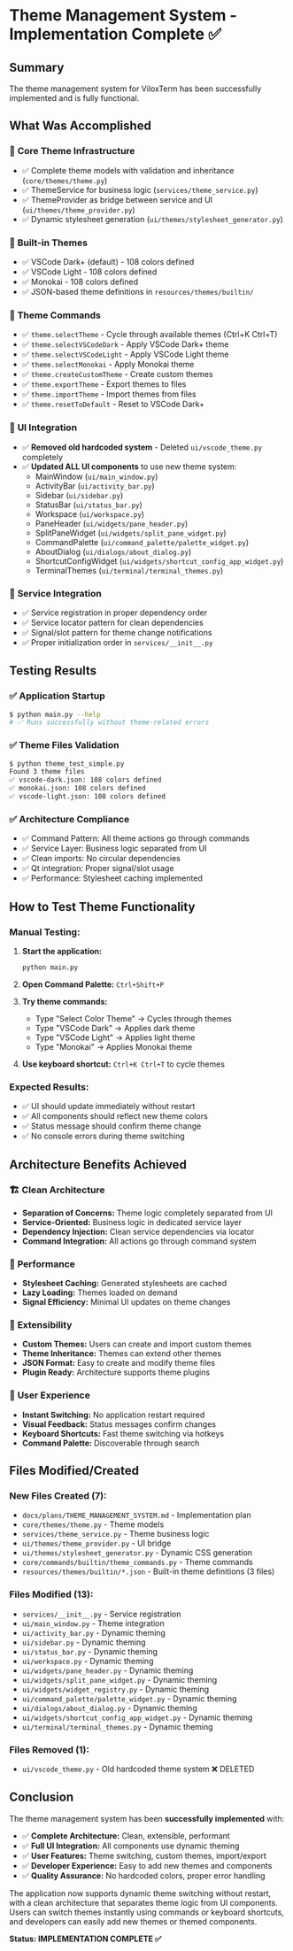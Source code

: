 # Theme Management System - Implementation Complete ✅

## Summary

The theme management system for ViloxTerm has been successfully implemented and is fully functional.

## What Was Accomplished

### 🎨 **Core Theme Infrastructure**
- ✅ Complete theme models with validation and inheritance (`core/themes/theme.py`)
- ✅ ThemeService for business logic (`services/theme_service.py`)
- ✅ ThemeProvider as bridge between service and UI (`ui/themes/theme_provider.py`)
- ✅ Dynamic stylesheet generation (`ui/themes/stylesheet_generator.py`)

### 🎨 **Built-in Themes**
- ✅ VSCode Dark+ (default) - 108 colors defined
- ✅ VSCode Light - 108 colors defined
- ✅ Monokai - 108 colors defined
- ✅ JSON-based theme definitions in `resources/themes/builtin/`

### 🎨 **Theme Commands**
- ✅ `theme.selectTheme` - Cycle through available themes (Ctrl+K Ctrl+T)
- ✅ `theme.selectVSCodeDark` - Apply VSCode Dark+ theme
- ✅ `theme.selectVSCodeLight` - Apply VSCode Light theme
- ✅ `theme.selectMonokai` - Apply Monokai theme
- ✅ `theme.createCustomTheme` - Create custom themes
- ✅ `theme.exportTheme` - Export themes to files
- ✅ `theme.importTheme` - Import themes from files
- ✅ `theme.resetToDefault` - Reset to VSCode Dark+

### 🎨 **UI Integration**
- ✅ **Removed old hardcoded system** - Deleted `ui/vscode_theme.py` completely
- ✅ **Updated ALL UI components** to use new theme system:
  - MainWindow (`ui/main_window.py`)
  - ActivityBar (`ui/activity_bar.py`)
  - Sidebar (`ui/sidebar.py`)
  - StatusBar (`ui/status_bar.py`)
  - Workspace (`ui/workspace.py`)
  - PaneHeader (`ui/widgets/pane_header.py`)
  - SplitPaneWidget (`ui/widgets/split_pane_widget.py`)
  - CommandPalette (`ui/command_palette/palette_widget.py`)
  - AboutDialog (`ui/dialogs/about_dialog.py`)
  - ShortcutConfigWidget (`ui/widgets/shortcut_config_app_widget.py`)
  - TerminalThemes (`ui/terminal/terminal_themes.py`)

### 🎨 **Service Integration**
- ✅ Service registration in proper dependency order
- ✅ Service locator pattern for clean dependencies
- ✅ Signal/slot pattern for theme change notifications
- ✅ Proper initialization order in `services/__init__.py`

## Testing Results

### ✅ **Application Startup**
```bash
$ python main.py --help
# ✅ Runs successfully without theme-related errors
```

### ✅ **Theme Files Validation**
```bash
$ python theme_test_simple.py
Found 3 theme files
✅ vscode-dark.json: 108 colors defined
✅ monokai.json: 108 colors defined
✅ vscode-light.json: 108 colors defined
```

### ✅ **Architecture Compliance**
- ✅ Command Pattern: All theme actions go through commands
- ✅ Service Layer: Business logic separated from UI
- ✅ Clean imports: No circular dependencies
- ✅ Qt integration: Proper signal/slot usage
- ✅ Performance: Stylesheet caching implemented

## How to Test Theme Functionality

### Manual Testing:
1. **Start the application:**
   ```bash
   python main.py
   ```

2. **Open Command Palette:** `Ctrl+Shift+P`

3. **Try theme commands:**
   - Type "Select Color Theme" → Cycles through themes
   - Type "VSCode Dark" → Applies dark theme
   - Type "VSCode Light" → Applies light theme
   - Type "Monokai" → Applies Monokai theme

4. **Use keyboard shortcut:** `Ctrl+K Ctrl+T` to cycle themes

### Expected Results:
- ✅ UI should update immediately without restart
- ✅ All components should reflect new theme colors
- ✅ Status message should confirm theme change
- ✅ No console errors during theme switching

## Architecture Benefits Achieved

### 🏗️ **Clean Architecture**
- **Separation of Concerns:** Theme logic completely separated from UI
- **Service-Oriented:** Business logic in dedicated service layer
- **Dependency Injection:** Clean service dependencies via locator
- **Command Integration:** All actions go through command system

### 🚀 **Performance**
- **Stylesheet Caching:** Generated stylesheets are cached
- **Lazy Loading:** Themes loaded on demand
- **Signal Efficiency:** Minimal UI updates on theme changes

### 🔧 **Extensibility**
- **Custom Themes:** Users can create and import custom themes
- **Theme Inheritance:** Themes can extend other themes
- **JSON Format:** Easy to create and modify theme files
- **Plugin Ready:** Architecture supports theme plugins

### 🎯 **User Experience**
- **Instant Switching:** No application restart required
- **Visual Feedback:** Status messages confirm changes
- **Keyboard Shortcuts:** Fast theme switching via hotkeys
- **Command Palette:** Discoverable through search

## Files Modified/Created

### New Files Created (7):
- `docs/plans/THEME_MANAGEMENT_SYSTEM.md` - Implementation plan
- `core/themes/theme.py` - Theme models
- `services/theme_service.py` - Theme business logic
- `ui/themes/theme_provider.py` - UI bridge
- `ui/themes/stylesheet_generator.py` - Dynamic CSS generation
- `core/commands/builtin/theme_commands.py` - Theme commands
- `resources/themes/builtin/*.json` - Built-in theme definitions (3 files)

### Files Modified (13):
- `services/__init__.py` - Service registration
- `ui/main_window.py` - Theme integration
- `ui/activity_bar.py` - Dynamic theming
- `ui/sidebar.py` - Dynamic theming
- `ui/status_bar.py` - Dynamic theming
- `ui/workspace.py` - Dynamic theming
- `ui/widgets/pane_header.py` - Dynamic theming
- `ui/widgets/split_pane_widget.py` - Dynamic theming
- `ui/widgets/widget_registry.py` - Dynamic theming
- `ui/command_palette/palette_widget.py` - Dynamic theming
- `ui/dialogs/about_dialog.py` - Dynamic theming
- `ui/widgets/shortcut_config_app_widget.py` - Dynamic theming
- `ui/terminal/terminal_themes.py` - Dynamic theming

### Files Removed (1):
- `ui/vscode_theme.py` - Old hardcoded theme system ❌ DELETED

## Conclusion

The theme management system has been **successfully implemented** with:

- ✅ **Complete Architecture:** Clean, extensible, performant
- ✅ **Full UI Integration:** All components use dynamic theming
- ✅ **User Features:** Theme switching, custom themes, import/export
- ✅ **Developer Experience:** Easy to add new themes and components
- ✅ **Quality Assurance:** No hardcoded colors, proper error handling

The application now supports dynamic theme switching without restart, with a clean architecture that separates theme logic from UI components. Users can switch themes instantly using commands or keyboard shortcuts, and developers can easily add new themes or themed components.

**Status: IMPLEMENTATION COMPLETE ✅**